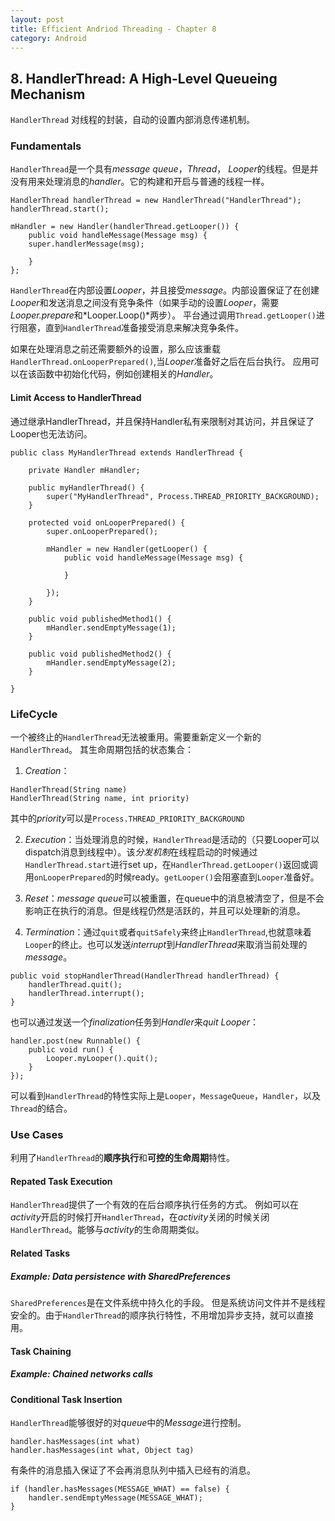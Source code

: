 ```yaml
---
layout: post
title: Efficient Andriod Threading - Chapter 8
category: Android
---
```



## 8. HandlerThread: A High-Level Queueing Mechanism

`HandlerThread` 对线程的封装，自动的设置内部消息传递机制。

### Fundamentals

`HandlerThread`是一个具有*message queue*，*Thread*， *Looper*的线程。但是并没有用来处理消息的*handler*。它的构建和开启与普通的线程一样。

```
HandlerThread handlerThread = new HandlerThread("HandlerThread");
handlerThread.start();

mHandler = new Handler(handlerThread.getLooper()) {
    public void handleMessage(Message msg) {
    super.handlerMessage(msg);
    
    }
};

```

`HandlerThread`在内部设置*Looper*，并且接受*message*。内部设置保证了在创建*Looper*和发送消息之间没有竞争条件（如果手动的设置*Looper*，需要*Looper.prepare*和*Looper.Loop()*两步）。
平台通过调用`Thread.getLooper()`进行阻塞，直到`HandlerThread`准备接受消息来解决竞争条件。

如果在处理消息之前还需要额外的设置，那么应该重载`HandlerThread.onLooperPrepared()`,当*Looper*准备好之后在后台执行。 
应用可以在该函数中初始化代码，例如创建相关的*Handler*。

#### Limit Access to HandlerThread

通过继承HandlerThread，并且保持Handler私有来限制对其访问，并且保证了Looper也无法访问。 

```
public class MyHandlerThread extends HandlerThread {
    
    private Handler mHandler;
    
    public myHandlerThread() {
        super("MyHandlerThread", Process.THREAD_PRIORITY_BACKGROUND);
    }

    protected void onLooperPrepared() {
        super.onLooperPrepared();
        
        mHandler = new Handler(getLooper() {
            public void handleMessage(Message msg) {
                
            }
        
        });
    }
    
    public void publishedMethod1() {
        mHandler.sendEmptyMessage(1);
    }

    public void publishedMethod2() {
        mHandler.sendEmptyMessage(2);
    }
    
}

```

### LifeCycle

一个被终止的`HandlerThread`无法被重用。需要重新定义一个新的`HandlerThread`。
其生命周期包括的状态集合：

1. *Creation*：

```
HandlerThread(String name)
HandlerThread(String name, int priority)
```

其中的*priority*可以是`Process.THREAD_PRIORITY_BACKGROUND`

2. *Execution*：当处理消息的时候，`HandlerThread`是活动的（只要Looper可以dispatch消息到线程中）。该*分发机制*在线程启动的时候通过`HandlerThread.start`进行set up，在`HandlerThread.getLooper()`返回或调用`onLooperPrepared`的时候ready。`getLooper()`会阻塞直到`Looper`准备好。

3. *Reset*：*message queue*可以被重置，在queue中的消息被清空了，但是不会影响正在执行的消息。但是线程仍然是活跃的，并且可以处理新的消息。

4. *Termination*：通过`quit`或者`quitSafely`来终止`HandlerThread`,也就意味着`Looper`的终止。也可以发送*interrupt*到*HandlerThread*来取消当前处理的*message*。

```
public void stopHandlerThread(HandlerThread handlerThread) {
    handlerThread.quit();
    handlerThread.interrupt();
}
```

也可以通过发送一个*finalization*任务到*Handler*来*quit Looper*：

```
handler.post(new Runnable() {
    public void run() {
        Looper.myLooper().quit();
    }
});
```

可以看到`HandlerThread`的特性实际上是`Looper`，`MessageQueue`，`Handler`，以及`Thread`的结合。

### Use Cases

利用了`HandlerThread`的**顺序执行**和**可控的生命周期**特性。

#### Repated Task Execution

`HandlerThread`提供了一个有效的在后台顺序执行任务的方式。
例如可以在*activity*开启的时候打开`HandlerThread`，在*activity*关闭的时候关闭`HandlerThread`。能够与*activity*的生命周期类似。


#### Related Tasks

##### Example: Data persistence with SharedPreferences

`SharedPreferences`是在文件系统中持久化的手段。 但是系统访问文件并不是线程安全的。由于`HandlerThread`的顺序执行特性，不用增加异步支持，就可以直接用。

#### Task Chaining

##### Example: Chained networks calls

#### Conditional Task Insertion

`HandlerThread`能够很好的对*queue*中的*Message*进行控制。

```
handler.hasMessages(int what)
handler.hasMessages(int what, Object tag)
```

有条件的消息插入保证了不会再消息队列中插入已经有的消息。

```
if (handler.hasMessages(MESSAGE_WHAT) == false) {
    handler.sendEmptyMessage(MESSAGE_WHAT);
}
```
